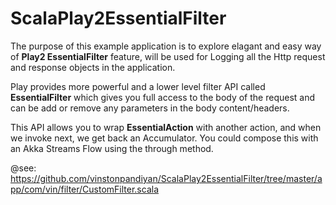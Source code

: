 # ScalaPlay2EssentialFilter

  The purpose of this example application is to explore elagant and easy way of **Play2 EssentialFilter** feature,
  will be used for Logging all the Http request and response objects in the application.

Play provides more powerful and a lower level filter API called **EssentialFilter** which gives you full access to the body of the request and can be add or remove any parameters in the body content/headers. 

This API allows you to wrap **EssentialAction** with another action, and when we invoke next, we get back an Accumulator. You could compose this with an Akka Streams Flow using the through method.

@see: https://github.com/vinstonpandiyan/ScalaPlay2EssentialFilter/tree/master/app/com/vin/filter/CustomFilter.scala


